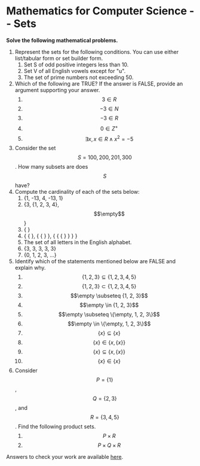 # Mathematics for Computer Science -- Sets

<script>
MathJax = {
  tex: {
    inlineMath: [['$', '$'], ['\\(', '\\)']]
  },
  svg: {
    fontCache: 'global'
  }
};
</script>
<script type="text/javascript" id="MathJax-script" async
  src="https://cdn.jsdelivr.net/npm/mathjax@3/es5/tex-svg.js">
</script>

**Solve the following mathematical problems.**

1. Represent the sets for the following conditions. You can use either list/tabular form or set builder form.
   1. Set S of odd positive integers less than 10.
   2. Set V of all English vowels except for "u".
   3. The set of prime numbers not exceeding 50.
2. Which of the following are TRUE? If the answer is FALSE, provide an argument supporting your answer.
   1. $$3 \in R$$
   2. $$-3 \in N$$
   3. $$-3 \in R$$
   4. $$0 \in Z^+$$
   5. $$\exists x, x \in R \land x^2 = -5$$
3. Consider the set $$S = {100, 200, 201, 300}$$. How many subsets are does $$S$$ have?
4. Compute the cardinality of each of the sets below:
   1. {1, -13, 4, -13, 1}
   2. {3, {1, 2, 3, 4}, $$\empty$$}
   3. { }
   4. { { }, { { } }, { { { } } } }
   5. The set of all letters in the English alphabet.
   6. {3, 3, 3, 3, 3}
   7. {0, 1, 2, 3, ...}
5. Identify which of the statements mentioned below are FALSE and explain why.
   1. $$\{1, 2, 3\} \subseteq \{1, 2, 3, 4, 5\}$$
   2. $$\{1, 2, 3\} \subset \{1, 2, 3, 4, 5\}$$
   3. $$\empty \subseteq {1, 2, 3}$$
   4. $$\empty \in {1, 2, 3}$$
   5. $$\empty \subseteq \{\empty, 1, 2, 3\}$$
   6. $$\empty \in \{\empty, 1, 2, 3\}$$
   7. $$\{x\} \subseteq \{x\}$$
   8. $$\{x\} \in \{x, \{x\}\}$$
   9. $$\{x\} \subseteq \{x, \{x\}\}$$
   10. $$\{x\} \in \{x\}$$
6. Consider $$P = \{1\}$$, $$Q = \{2, 3\}$$, and $$R = \{3, 4, 5\}$$. Find the following product sets.
   1. $$P \times R$$
   2. $$P \times Q \times R$$

Answers to check your work are available [here](exercise-sets-answers).
